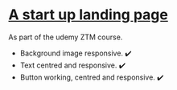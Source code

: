 <h1> <ins> A start up landing page</ins></h1>

<p> As part of the udemy ZTM course. </p>

<ul>
  <li> Background image responsive. ✔️</li>
  <li> Text centred and responsive. ✔️</li>
  <li> Button working, centred and responsive. ✔️</li>
  
</ul>
